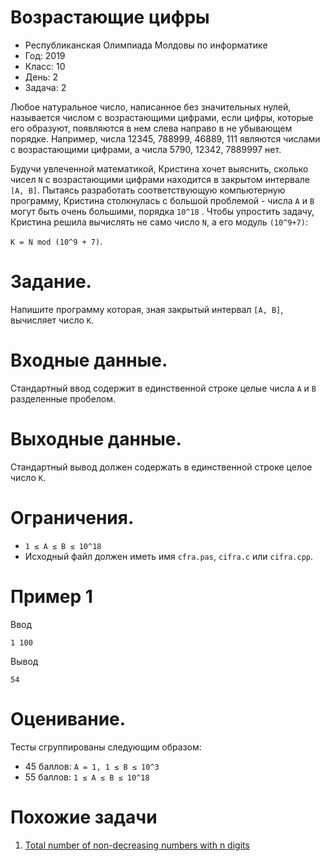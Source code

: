 # Возрастающие цифры
* Республиканская Олимпиада Молдовы по информатике
* Год: 2019
* Класс: 10
* День: 2
* Задача: 2

Любое натуральное число, написанное без значительных нулей, называется числом с
возрастающими цифрами, если цифры, которые его образуют, появляются в нем слева
направо в не убывающем порядке.
Например, числа 12345, 788999, 46889, 111 являются числами с возрастающими
цифрами, а числа 5790, 12342, 7889997 нет.


Будучи увлеченной математикой, Кристина хочет выяснить, сколько чисел `N` с
возрастающими цифрами находится в закрытом интервале `[A, B]`. Пытаясь разработать
соответствующую компьютерную программу, Кристина столкнулась с большой проблемой -
числа `А` и `В` могут быть очень большими, порядка `10^18`
.
Чтобы упростить задачу, Кристина решила вычислять не само число `N`, а его модуль `(10^9+7)`:


`K = N mod (10^9 + 7)`.

# Задание. 
Напишите программу которая, зная закрытый интервал `[A, B]`, вычисляет число `К`.


# Входные данные. 
Стандартный ввод содержит в единственной строке целые числа `A` и `B` разделенные пробелом.

# Выходные данные. 
Стандартный вывод должен содержать в единственной строке целое число `К`.

# Ограничения. 
* `1 ≤ A ≤ B ≤ 10^18`
* Исходный файл должен иметь имя `cfra.pas`, `cifra.c` или `cifra.cpp`.

# Пример 1
Ввод
```
1 100
```

Вывод
```
54
```


# Оценивание. 
Тесты сгруппированы следующим образом:
* 45 баллов: `A = 1, 1 ≤ B ≤ 10^3`
* 55 баллов: `1 ≤ A ≤ B ≤ 10^18`

# Похожие задачи
1. [Total number of non-decreasing numbers with n digits
](https://www.geeksforgeeks.org/total-number-of-non-decreasing-numbers-with-n-digits/)